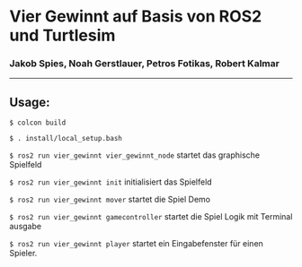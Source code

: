 # Vier Gewinnt auf Basis von ROS2 und Turtlesim
### Jakob Spies, Noah Gerstlauer, Petros Fotikas, Robert Kalmar
------------
## Usage:
`$ colcon build`

`$ . install/local_setup.bash`

`$ ros2 run vier_gewinnt vier_gewinnt_node` startet das graphische Spielfeld

`$ ros2 run vier_gewinnt init` initialisiert das Spielfeld

`$ ros2 run vier_gewinnt mover` startet die Spiel Demo

`$ ros2 run vier_gewinnt gamecontroller` startet die Spiel Logik mit Terminal ausgabe

`$ ros2 run vier_gewinnt player` startet ein Eingabefenster für einen Spieler.

